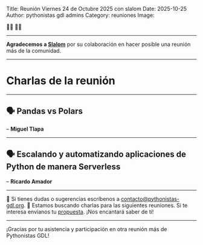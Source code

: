 Title: Reunión Viernes 24 de Octubre 2025 con slalom
Date: 2025-10-25
Author: pythonistas gdl admins
Category: reuniones
Image:


🐍🐍  🐍🐍


---

**Agradecemos a  <a href="https://www.slalom.com/content/slalom/mx/es.html/" target="_blank">Slalom</a>** por su colaboración en hacer
posible una reunión más de la comunidad.


---

# Charlas de la reunión

---
## 🗣️ Pandas vs Polars
– **Miguel Tlapa**

---

## 🗣️ Escalando y automatizando aplicaciones de Python de manera Serverless
– **Ricardo Amador**


---

💌 Si tienes dudas o sugerencias escríbenos a [contacto@pythonistas-gdl.org](mailto:contacto@pythonistas-gdl.org).
📝 Estamos buscando charlas para las siguientes reuniones. Si te interesa envíanos tu [propuesta](https://forms.gle/UdqZtZvbXxiRSUy46).
¡Nos encantará saber de ti!

---

¡Gracias por tu asistencia y participación en otra reunión más de Pythonistas GDL!
